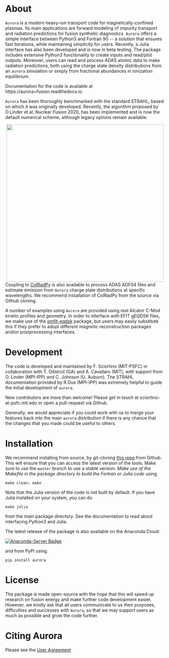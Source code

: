 # About

`Aurora` is a modern heavy-ion transport code for magnetically-confined plasmas. Its main applications are forward modeling of impurity transport and radiation predictions for fusion synthetic diagnostics. `Aurora` offers a simple interface between Python3 and Fortran 90 -- a solution that ensures fast iterations, while maintaining simplicity for users. Recently, a Julia interface has also been developed and is now in beta testing. The package includes extensive Python3 functionality to create inputs and read/plot outputs. Moreover, users can read and process ADAS atomic data to make radiation predictions, both using the charge state density distributions from an `aurora` simulation or simply from fractional abundances in ionization equilibrium. 

Documentation for the code is available at https://aurora=fusion.readthedocs.io.

`Aurora` has been thoroughly benchmarked with the standard STRAHL, based on which it was originally developed. Recently, the algorithm proposed by O.Linder et al, Nuclear Fusion 2020, has been implemented and is now the default numerical scheme, although legacy options remain available. 

<img src="https://user-images.githubusercontent.com/25516628/93692659-f12c4b00-fac3-11ea-817c-d971c6853b8b.jpg" width="500" align="right">

Coupling to [ColRadPy](https://github.com/johnson-c/ColRadPy) is also available to process ADAS ADF04 files and estimate emission from `Aurora` charge state distributions at specific wavelengths. We recommend installation of ColRadPy from the source via Github cloning. 

A number of examples using `Aurora` are provided using real Alcator C-Mod kinetic profiles and geometry. In order to interface with EFIT gEQDSK files, we make use of the [omfit-eqdsk](https://gafusion.github.io/OMFIT-source/classes.html) package, but users may easily substitute this if they prefer to adopt different magnetic reconstruction packages and/or postprocessing interfaces. 

# Development 

The code is developed and maintained by F. Sciortino (MIT-PSFC) in collaboration with T. Odstrcil (GA) and A. Cavallaro (MIT), with support from O. Linder (MPI-IPP) and C. Johnson (U. Auburn). The STRAHL documentation provided by R.Dux (MPI-IPP) was extremely helpful to guide the initial development of `aurora`.

New contributors are more than welcome! Please get in touch at sciortino-at-psfc.mit.edu or open a pull-request via Github. 

Generally, we would appreciate if you could work with us to merge your features back into the main `aurora` distribution if there is any chance that the changes that you made could be useful to others. 

# Installation

We recommend installing from source, by git-cloning [this repo](https://github.com/fsciortino/aurora) from Github. This will ensure that you can access the latest version of the tools. Make sure to use the `master` branch to use a stable version. *Make use of the Makefile in the package directory to build the Fortran or Julia code* using 
```
make clean; make
```
Note that the Julia version of the code is not built by default. If you have Julia installed on your system, you can do  
```
make julia
```
from the main package directory. See the documentation to read about interfacing Python3 and Julia. 

The latest release of the package is also available on the Anaconda Cloud:

[![Anaconda-Server Badge](https://anaconda.org/sciortino/aurora/badges/latest_release_date.svg)](https://anaconda.org/sciortino/aurora)

and from PyPI using 
```
pip install aurora
```

# License

The package is made open-source with the hope that this will speed up research on fusion energy and make further code development easier. However, we kindly ask that all users communicate to us their purposes, difficulties and successes with `Aurora`, so that we may support users as much as possible and grow the code further. 


# Citing Aurora

Please see the [User Agreement](https://github.com/fsciortino/Aurora/blob/master/USER_AGREEMENT.txt)
